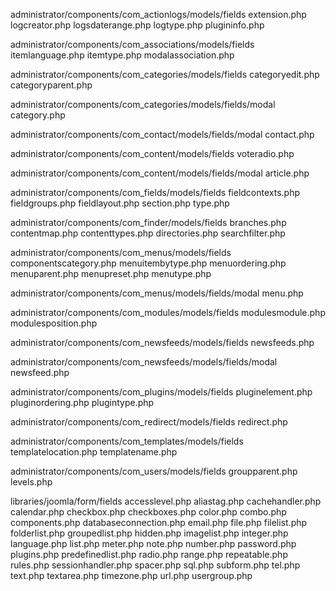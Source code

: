 administrator/components/com_actionlogs/models/fields
extension.php
logcreator.php
logsdaterange.php
logtype.php
plugininfo.php



administrator/components/com_associations/models/fields
itemlanguage.php
itemtype.php
modalassociation.php



administrator/components/com_categories/models/fields
categoryedit.php
categoryparent.php


administrator/components/com_categories/models/fields/modal
category.php


administrator/components/com_contact/models/fields/modal
contact.php


administrator/components/com_content/models/fields
voteradio.php


administrator/components/com_content/models/fields/modal
article.php



administrator/components/com_fields/models/fields
fieldcontexts.php
fieldgroups.php
fieldlayout.php
section.php
type.php



administrator/components/com_finder/models/fields
branches.php
contentmap.php
contenttypes.php
directories.php
searchfilter.php



administrator/components/com_menus/models/fields
componentscategory.php
menuitembytype.php
menuordering.php
menuparent.php
menupreset.php
menutype.php


administrator/components/com_menus/models/fields/modal
menu.php


administrator/components/com_modules/models/fields
modulesmodule.php
modulesposition.php



administrator/components/com_newsfeeds/models/fields
newsfeeds.php

administrator/components/com_newsfeeds/models/fields/modal
newsfeed.php



administrator/components/com_plugins/models/fields
pluginelement.php
pluginordering.php
plugintype.php



administrator/components/com_redirect/models/fields
redirect.php



administrator/components/com_templates/models/fields
templatelocation.php
templatename.php



administrator/components/com_users/models/fields
groupparent.php
levels.php




libraries/joomla/form/fields
accesslevel.php
aliastag.php
cachehandler.php
calendar.php
checkbox.php
checkboxes.php
color.php
combo.php
components.php
databaseconnection.php
email.php
file.php
filelist.php
folderlist.php
groupedlist.php
hidden.php
imagelist.php
integer.php
language.php
list.php
meter.php
note.php
number.php
password.php
plugins.php
predefinedlist.php
radio.php
range.php
repeatable.php
rules.php
sessionhandler.php
spacer.php
sql.php
subform.php
tel.php
text.php
textarea.php
timezone.php
url.php
usergroup.php